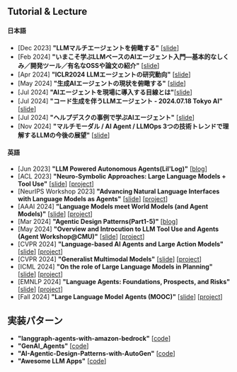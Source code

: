 ## Tutorial & Lecture
#### 日本語
- [Dec 2023] **"LLMマルチエージェントを俯瞰する"** [[slide](https://speakerdeck.com/masatoto/llmmarutiezientowofu-kan-suru)]
- [Feb 2024] **"いまこそ学ぶLLMベースのAIエージェント入門―基本的なしくみ／開発ツール／有名なOSSや論文の紹介"** [[slide](https://speakerdeck.com/os1ma/imakosoxue-bullmbesunoaiezientoru-men-ji-ben-de-nasikumi-slash-kai-fa-turu-slash-you-ming-naossyalun-wen-noshao-jie)]
- [Apr 2024] **"ICLR2024 LLMエージェントの研究動向"** [[slide](https://speakerdeck.com/masatoto/iclr2024-llmezientonoyan-jiu-dong-xiang)]
- [May 2024] **"生成AIエージェントの現状を俯瞰する"** [[slide](https://speakerdeck.com/isidaitc/sheng-cheng-aiezientonoxian-zhuang-wofu-kan-suru)]
- [Jul 2024] **"AIエージェントを現場に導入する目線とは"**[[slide](https://speakerdeck.com/masahiro_nishimi/aiezientowoxian-chang-nidao-ru-surumu-xian-toha)]
- [Jul 2024] **"コード生成を伴うLLMエージェント - 2024.07.18 Tokyo AI"** [[slide](https://speakerdeck.com/smiyawaki0820/kodosheng-cheng-woban-u-llm-eziento-2024-dot-07-dot-18-tokyo-ai)]
- [Jul 2024] **"ヘルプデスクの事例で学ぶAIエージェント"** [[slide](https://speakerdeck.com/masatoto/herupudesukunoshi-li-dexue-buaieziento)]
- [Nov 2024] **"マルチモーダル / AI Agent / LLMOps 3つの技術トレンドで理解するLLMの今後の展望"** [[slide](https://speakerdeck.com/hirosatogamo/llmops-3tunoji-shu-torendodeli-jie-surullmnojin-hou-nozhan-wang)]
#### 英語 
* [Jun 2023] **"LLM Powered Autonomous Agents(Lil'Log)"** [[blog](https://lilianweng.github.io/posts/2023-06-23-agent/)]
* [ACL 2023] **"Neuro-Symbolic Approaches: Large Language Models + Tool Use"** [[slide](https://wenting-zhao.github.io/complex-reasoning-tutorial/slides/6.pdf)] [[project](https://taoyds.github.io/)]
* [NeurIPS Workshop 2023] **"Advancing Natural Language Interfaces with Language Models as Agents"** [[slide](https://docs.google.com/presentation/d/1wiEMUclKUjxhcPhFigqwOwyA8GacNc9eHIuRXa2nxQw/edit?usp=sharing)] [[project](https://taoyds.github.io/)]
* [AAAI 2024] **"Language Models meet World Models (and Agent Models)"** [[slide](https://drive.google.com/file/d/1jPS_MfAQQKIhMfx9B--0loePank9zMLs/view)] [[project](https://sites.google.com/view/aaai2024worldmodel/home)]
* [Mar 2024] **"Agentic Design Patterns(Part1-5)"** [[blog](https://www.deeplearning.ai/the-batch/how-agents-can-improve-llm-performance/)]
* [May 2024] **"Overview and Introcution to LLM Tool Use and Agents (Agent Workshop@CMU)"** [[slide](https://cmu-agent-workshop.github.io/cmu-agent-workshop-2024-tutorial.pdf)] [[project](https://cmu-agent-workshop.github.io/)]
* [CVPR 2024] **"Language-based AI Agents and Large Action Models"** [[slide](https://multimodalagentai.github.io/files/JuanCarlosNiebles_CVPR2024_Tutorial_GeneralistAgentAI.pdf)] [[project](https://multimodalagentai.github.io/)]
* [CVPR 2024] **"Generalist Multimodal Models"** [[slide](https://multimodalagentai.github.io/files/YongJaeLee_CVPR2024_Tutorial_GeneralistAgentAI.pdf)] [[project](https://multimodalagentai.github.io/)]
* [ICML 2024] **"On the role of Large Language Models in Planning"** [[slide](https://www.dropbox.com/scl/fi/0q1m06kuivptk2s5lj7w2/AAAI24-llm-tutorial-rao.pdf?rlkey=xodqr06pf0qnoz82j2ljypgmd&e=1&dl=0)] [[project](https://yochan-lab.github.io/tutorial/ICML-2024/index.html)]
* [EMNLP 2024] **"Language Agents: Foundations, Prospects, and Risks"** [[slide](https://ysu1989.github.io/resources/language_agents_YuSu_2024.pdf)] [[project](https://language-agent-tutorial.github.io/)]
* [Fall 2024] **"Large Language Model Agents (MOOC)"** [[slide](https://rdi.berkeley.edu/llm-agents-mooc/slides/llm_agent_history.pdf)] [[project](https://rdi.berkeley.edu/llm-agents/f24)]

## 実装パターン
- **"langgraph-agents-with-amazon-bedrock"** [[code](https://github.com/aws-samples/langgraph-agents-with-amazon-bedrock)]
- **"GenAI_Agents"** [[code](https://github.com/NirDiamant/GenAI_Agents)]
- **"AI-Agentic-Design-Patterns-with-AutoGen"** [[code](https://github.com/ksm26/AI-Agentic-Design-Patterns-with-AutoGen)]
- **"Awesome LLM Apps"** [[code](https://github.com/Shubhamsaboo/awesome-llm-apps/tree/main)]